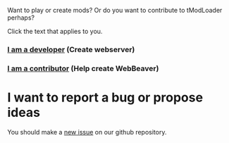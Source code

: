Want to play or create mods? Or do you want to contribute to tModLoader perhaps?

Click the text that applies to you.

### [I am a **developer**](https://webbeaver.github.io/WebBeaverDocs/) (Create webserver)

### [I am a **contributor**](https://github.com/WebBeaver/WebBeaver/blob/main/.github/CONTRIBUTE.md) (Help create WebBeaver)

# I want to report a bug or propose ideas
You should make a [new issue](https://github.com/WebBeaver/WebBeaver/issues/new/choose) on our github repository.